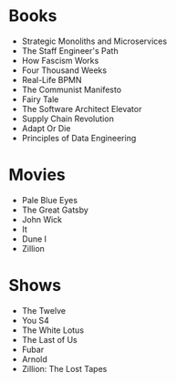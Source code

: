 # Books

- Strategic Monoliths and Microservices
- The Staff Engineer's Path
- How Fascism Works
- Four Thousand Weeks
- Real-Life BPMN
- The Communist Manifesto
- Fairy Tale
- The Software Architect Elevator
- Supply Chain Revolution
- Adapt Or Die
- Principles of Data Engineering

# Movies

- Pale Blue Eyes
- The Great Gatsby
- John Wick
- It
- Dune I
- Zillion

# Shows

- The Twelve
- You S4
- The White Lotus
- The Last of Us
- Fubar
- Arnold
- Zillion: The Lost Tapes
